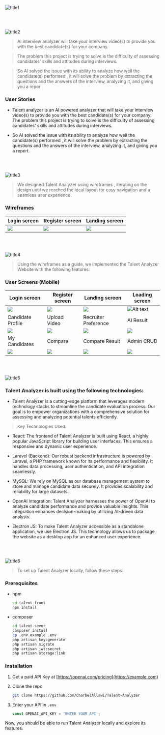 





![title1](https://github.com/CharbelAllawi/Talent-Analyzer/assets/108435865/cc25e0db-4175-4655-b3ff-1e4d4f50e32e)

<br><br>

<!-- project philosophy -->
![title2](https://github.com/CharbelAllawi/Talent-Analyzer/assets/108435865/59a0d8b4-eef1-4ef5-a55e-b20641a40177)

> AI interview analyzer will take your interview video(s) to provide you with the best candidate(s) for your company. 

>The problem this project is trying to solve is the difficulty of assessing candidates' skills and attitudes during interviews.

>So AI solved the issue with its ability to analyze how well the candidate(s) performed , it will solve the problem by extracting the questions and the answers of the interview, analyzing it, and giving you a repor

### User Stories
- Talent analyzer is an AI powered analyzer that will take your interview video(s) to provide you with the best candidate(s) for your company. The problem this project is trying to solve is the difficulty of assessing candidates' skills and attitudes during interviews.

- So AI solved the issue with its ability to analyze how well the candidate(s) performed , it will solve the problem by extracting the questions and the answers of the interview, analyzing it, and giving you a report.


<br><br>

<!-- Prototyping -->
![title3](https://github.com/CharbelAllawi/Talent-Analyzer/assets/108435865/df41e4b4-083f-47ea-ac16-804bfae13d09)

> We designed Talent Analyzer using wireframes , iterating on the design until we reached the ideal layout for easy navigation and a seamless user experience.

### Wireframes
| Login screen  | Register screen |  Landing screen |
| ---| ---| ---|
| ![](<Sign in Page (1).jpg>) | ![](<Sign out Page.png>) | ![](<Group 21 (1).png>) |


<br><br>

<!-- Implementation -->
![title4](https://github.com/CharbelAllawi/Talent-Analyzer/assets/108435865/9378b8ed-1fe3-450d-b028-8d650923fb00)

> Using the wireframes as a guide, we implemented the Talent Analyzer Website with the following features:

### User Screens (Mobile)
| Login screen  | Register screen | Landing screen | Loading screen |
| ---| ---| ---| ---|
| ![](<2023-09-25 - 01-10-44 - React App.png>) | ![](<2023-09-25 - 01-13-26 - React App.png>)   | ![](<2023-09-25 - 01-18-07 - React App.png>) |![Alt text](<2023-09-25 - 01-50-33 - React App.png>)  |
| Candidate Profile | Upload Video | Recruiter Preference | AI Result |
|![](<2023-09-25 - 02-22-48 - React App.png>) | ![](<2023-09-25 - 02-24-19 - React App.png>) |![](<2023-09-25 - 02-25-12 - React App.png>) | ![](<2023-09-25 - 02-26-31 - React App.png>)
| My Candidates| Compare | Compare Result | Admin CRUD |
|![](<2023-09-25 - 02-29-07 - React App.png>) | ![](<2023-09-25 - 02-30-47 - React App.png>)|![](<2023-09-25 - 02-34-31 - React App.png>)|![](<2023-09-25 - 02-36-22 - React App.png>)



<br><br>

<!-- Tech stack -->
![title5](https://github.com/CharbelAllawi/Talent-Analyzer/assets/108435865/3e53eac4-8846-41f2-902b-c7f5c57b7844)
###  Talent Analyzer is built using the following technologies:

- Talent Analyzer is a cutting-edge platform that leverages modern technology stacks to streamline the candidate evaluation process. Our goal is to empower organizations with a comprehensive solution for assessing and analyzing potential talents efficiently.


> Key Technologies Used:
- React: The frontend of Talent Analyzer is built using React, a highly popular JavaScript library for building user interfaces. This ensures a responsive and dynamic user experience.

- Laravel (Backend): Our robust backend infrastructure is powered by Laravel, a PHP framework known for its performance and flexibility. It handles data processing, user authentication, and API integration seamlessly.

- MySQL: We rely on MySQL as our database management system to store and manage candidate data securely. It provides scalability and reliability for large datasets.

- OpenAI Integration: Talent Analyzer harnesses the power of OpenAI to analyze candidate performance and provide valuable insights. This integration enhances decision-making by utilizing AI-driven data analysis.

- Electron JS: To make Talent Analyzer accessible as a standalone application, we use Electron JS. This technology allows us to package the website as a desktop app for an enhanced user experience.

<br><br>

<!-- How to run -->
![title6](https://github.com/CharbelAllawi/Talent-Analyzer/assets/108435865/d1ab7f4f-12eb-4010-bda3-34a1b5ebecca)

> To set up Talent Analyzer locally, follow these steps:

### Prerequisites


* npm
  ```sh
  cd talent-front
  npm install
  ```
* composer
  ```sh
  cd talent-sever    
  composer install
  cp .env.example .env
  php artisan key:generate
  php artisan migrate
  php artisan jwt:secret
  php artisan storage:link

  ```
### Installation



1. Get a paid API Key at [https://openai.com/pricing](https://example.com)
2. Clone the repo
   ```sh
   git clone https://github.com/CharbelAllawi/Talent-Analyzer
   ```

4. Enter your API in `.env`
   ```js
   const OPENAI_API_KEY = 'ENTER YOUR API';
   ```

Now, you should be able to run Talent Analyzer locally and explore its features.
